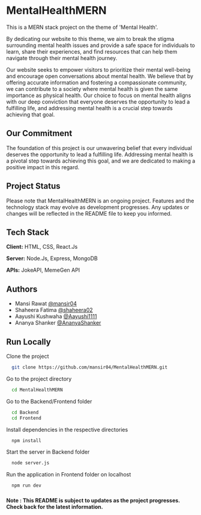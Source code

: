 
# MentalHealthMERN

This is a MERN stack project on the theme of 'Mental Health'.  

By dedicating our website to this theme, we aim to break the stigma surrounding mental health issues and provide a safe space for individuals to learn, share their experiences, and find resources that can help them navigate through their mental health journey.

Our website seeks to empower visitors to prioritize their mental well-being and encourage open conversations about mental health. We believe that by offering accurate information and fostering a compassionate community, we can contribute to a society where mental health is given the same importance as physical health. Our choice to focus on mental health aligns with our deep conviction that everyone deserves the opportunity to lead a fulfilling life, and addressing mental health is a crucial step towards achieving that goal. 
 
## Our Commitment

The foundation of this project is our unwavering belief that every individual deserves the opportunity to lead a fulfilling life. Addressing mental health is a pivotal step towards achieving this goal, and we are dedicated to making a positive impact in this regard.

## Project Status

Please note that MentalHealthMERN is an ongoing project. Features and the technology stack may evolve as development progresses. Any updates or changes will be reflected in the README file to keep you informed.
## Tech Stack

**Client:** HTML, CSS, React.Js

**Server:** Node.Js, Express, MongoDB

**APIs:** JokeAPI, MemeGen API

## Authors

- Mansi Rawat [@mansir04](https://github.com/mansir04)
- Shaheera Fatima [@shaheera02](https://github.com/shaheera02)
- Aayushi Kushwaha [@Aayushi1111](https://github.com/Aayushi1111)
- Ananya Shanker [@AnanyaShanker](https://github.com/AnanyaShanker)

## Run Locally

Clone the project

```bash
  git clone https://github.com/mansir04/MentalHealthMERN.git
```

Go to the project directory

```bash
  cd MentalHealthMERN
```

Go to the Backend/Frontend folder

```bash
  cd Backend
  cd Frontend
```

Install dependencies in the respective directories

```bash
  npm install
```

Start the server in Backend folder

```bash
  node server.js
```

Run the application in Frontend folder on localhost

```bash
  npm run dev
```

###

#### Note : This README is subject to updates as the project progresses. Check back for the latest information.

